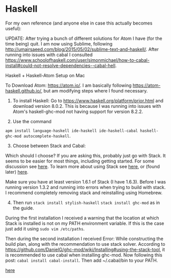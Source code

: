 # Haskell
For my own reference (and anyone else in case this actually becomes useful):

UPDATE: After trying a bunch of different solutions for Atom I have (for the time being) quit. I am now using Sublime, following http://umairsaeed.com/blog/2015/05/02/sublime-text-and-haskell/. After running into issues with cabal I consulted https://www.schoolofhaskell.com/user/simonmichael/how-to-cabal-install#could-not-resolve-dependencies--cabal-hell.

Haskell + Haskell-Atom Setup on Mac

To Download Atom: https://atom.io/. I am basically following https://atom-haskell.github.io/, but am modifying steps where I found necessary.

1. To install Haskell:
Go to https://www.haskell.org/platform/prior.html and download version 8.0.2. This is because I was running into issues with Atom's haskell-ghc-mod not having support for version 8.2.2.

2. Use the command 

```apm install language-haskell ide-haskell ide-haskell-cabal haskell-ghc-mod autocomplete-haskell```.

3. Choose between Stack and Cabal:

Which should I choose?
  If you are asking this, probably just go with Stack. It seems to be easier for most things, including getting started. For some   discussion see [here](https://stackoverflow.com/questions/30913145/what-is-the-difference-between-cabal-and-stack "StackOverflow Post"). To learn more about using Stack see [here](https://haskell-lang.org/tutorial/stack-build "Stack Turtorial"), or (found later) [here](https://www.fpcomplete.com/blog/2015/08/new-in-depth-guide-stack "FP Complete Guide").
 
Make sure you have at least version 1.6.1 of Stack (I have 1.6.3). Before I was running version 1.3.2 and running into errors when trying to build with stack. I recommend completely removing stack and reinstalling using Homebrew.

4. Then run 
```stack install stylish-haskell```
```stack install ghc-mod``` as in the guide.

During the first installation I received a warning that the location at which Stack is installed is not on my PATH environment variable. If this is the case just add it using
```sudo vim /etc/paths```.
 
Then during the second installation I received Error: While constructing the build plan, along with the recommendation to use stack solver. According to https://github.com/DanielG/ghc-mod/wiki/Installing#using-the-stack-tool, it is recommended to use cabal when installing ghc-mod. Now following this post:
```cabal install cabal-install```. Then add ~/.cabal/bin to your PATH.


 
[here](link "Stack Overflow Post")
